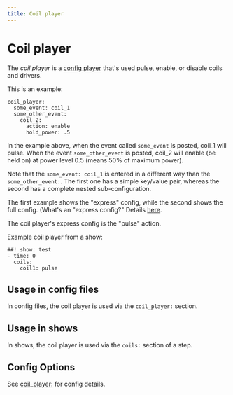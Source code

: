 ```yaml
---
title: Coil player
---
```


# Coil player


The *coil player* is a
[config player](index.md)
that's used pulse, enable, or disable coils and drivers.

This is an example:

``` mpf-config
coil_player:
  some_event: coil_1
  some_other_event:
    coil_2:
      action: enable
      hold_power: .5
```

In the example above, when the event called `some_event` is posted,
coil_1 will pulse. When the event `some_other_event` is posted, coil_2
will enable (be held on) at power level 0.5 (means 50% of maximum
power).

Note that the `some_event: coil_1` is entered in a different way than
the `some_other_event:`. The first one has a simple key/value pair,
whereas the second has a complete nested sub-configuration.

The first example shows the "express" config, while the second shows
the full config. (What's an "express config?" Details
[here](../config/instructions/express_config.md).

The coil player's express config is the "pulse" action.

Example coil player from a show:

``` mpf-config
##! show: test
- time: 0
  coils:
    coil1: pulse
```

## Usage in config files

In config files, the coil player is used via the `coil_player:` section.

## Usage in shows

In shows, the coil player is used via the `coils:` section of a step.

## Config Options

See [coil_player:](../config/coil_player.md) for config
details.
